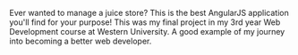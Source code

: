 Ever wanted to manage a juice store? This is the best AngularJS application you'll find for your purpose!
This was my final project in my 3rd year Web Development course at Western University. A good example of my journey into becoming a better web developer.
